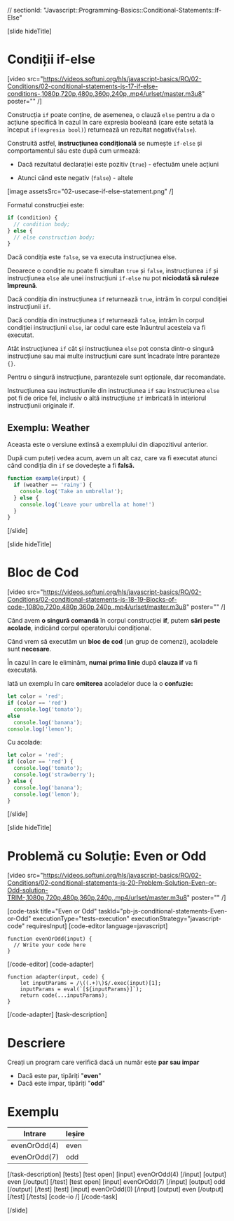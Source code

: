 // sectionId: "Javascript::Programming-Basics::Conditional-Statements::If-Else"

[slide hideTitle]
# Condiții if-else

[video src="https://videos.softuni.org/hls/javascript-basics/RO/02-Conditions/02-conditional-statements-js-17-if-else-conditions-,1080p,720p,480p,360p,240p,.mp4/urlset/master.m3u8" poster="" /]

Construcția `if` poate conține, de asemenea, o clauză `else` pentru a da o acțiune specifică în cazul în care expresia booleană (care este setată la început `if(expresia bool)`) returnează un rezultat negativ(`false`).

Construită astfel, **instrucțiunea condițională** se numește `if-else` și comportamentul său este după cum urmează:

* Dacă rezultatul declarației este pozitiv (`true`) - efectuăm unele acțiuni

* Atunci când este negativ (`false`) - altele

[image assetsSrc="02-usecase-if-else-statement.png" /]

Formatul construcției este:
```js
if (condition) {
  // condition body;
} else {
  // else construction body;
}
```
Dacă condiția este `false`, se va executa instrucțiunea else.

Deoarece o condiție nu poate fi simultan `true` și `false`, instrucțiunea `if` și instrucțiunea `else` ale unei instrucțiuni `if-else` nu pot **niciodată să ruleze împreună**.

Dacă condiția din instrucțiunea `if` returnează `true`, intrăm în corpul condiției instrucțiunii `if`.

Dacă condiția din instrucțiunea `if` returnează `false`, intrăm în corpul condiției instrucțiunii `else`, iar codul care este înăuntrul acesteia va fi executat.

Atât instrucțiunea `if` cât și instrucțiunea `else` pot consta dintr-o singură instrucțiune sau mai multe instrucțiuni care sunt încadrate între paranteze `{}`.

Pentru o singură instrucțiune, parantezele sunt opționale, dar recomandate.

Instrucțiunea sau instrucțiunile din instrucțiunea `if` sau instrucțiunea `else` pot fi de orice fel, inclusiv o altă instrucțiune `if` imbricată în interiorul instrucțiunii originale if.

## Exemplu: Weather
Aceasta este o versiune extinsă a exemplului din diapozitivul anterior.

După cum puteți vedea acum, avem un alt caz, care va fi executat atunci când condiția din `if` se dovedește a fi **falsă.**

```js
function example(input) {
  if (weather == 'rainy') {
    console.log('Take an umbrella!');
  } else {
    console.log('Leave your umbrella at home!')
  }
}
```
[/slide]

[slide hideTitle]
# Bloc de Cod

[video src="https://videos.softuni.org/hls/javascript-basics/RO/02-Conditions/02-conditional-statements-js-18-19-Blocks-of-code-,1080p,720p,480p,360p,240p,.mp4/urlset/master.m3u8" poster="" /]

Când avem **o singură comandă** în corpul construcției **if**, putem **sări peste acolade**, indicând corpul operatorului condițional.

Când vrem să executăm un  **bloc de cod** (un grup de comenzi), acoladele sunt **necesare**.

În cazul în care le eliminăm, **numai prima linie** după **clauza if** va fi executată. 

Iată un exemplu în care **omiterea** acoladelor duce la o **confuzie:**

```js live
let color = 'red';
if (color == 'red') 
  console.log('tomato');
else
  console.log('banana');
console.log('lemon'); 
```

Cu acolade:

```js live
let color = 'red';
if (color == 'red') {
  console.log('tomato');
  console.log('strawberry'); 
} else {
  console.log('banana');
  console.log('lemon');
}
```
[/slide]

[slide hideTitle]

# Problemă cu Soluție: Even or Odd

[video src="https://videos.softuni.org/hls/javascript-basics/RO/02-Conditions/02-conditional-statements-js-20-Problem-Solution-Even-or-Odd-solution-TRIM-,1080p,720p,480p,360p,240p,.mp4/urlset/master.m3u8" poster="" /]

[code-task title="Even or Odd" taskId="pb-js-conditional-statements-Even-or-Odd" executionType="tests-execution" executionStrategy="javascript-code" requiresInput]
[code-editor language=javascript]
```
function evenOrOdd(input) {
  // Write your code here
}
```
[/code-editor]
[code-adapter]
```
function adapter(input, code) {
    let inputParams = /\((.+)\)$/.exec(input)[1];
    inputParams = eval(`[${inputParams}]`);
    return code(...inputParams);
}
```
[/code-adapter]
[task-description]
# Descriere
Creați un program care verifică dacă un număr este **par sau impar**

* Dacă este par, tipăriți "**even**"
* Dacă este impar, tipăriți "**odd**"

# Exemplu
| **Intrare** | **Ieșire** |
| --- | --- |
| evenOrOdd(4) | even |
| evenOrOdd(7) | odd |


[/task-description]
[tests]
[test open]
[input]
evenOrOdd(4)
[/input]
[output]
even
[/output]
[/test]
[test open]
[input]
evenOrOdd(7)
[/input]
[output]
odd
[/output]
[/test]
[test]
[input]
evenOrOdd(0)
[/input]
[output]
even
[/output]
[/test]
[/tests]
[code-io /]
[/code-task]

[/slide]


